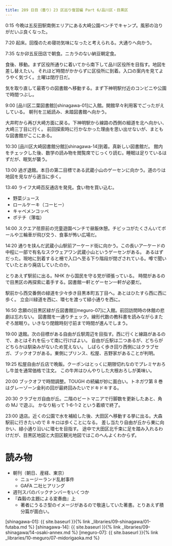 ```yaml
---
title: 289 日目（曇り）23 区巡り復習編 Part 6/品川区・目黒区
---
```


0:15 今晩は五反田駅南側エリアにある大崎公園ベンチでキャンプ。風邪の治りがだいぶ良くなった。

7:20 起床。回復のため寝坊気味になったと考えられる。大通りへ向かう。

7:35 なか卯五反田店で朝食。ニカラのない納豆朝定食。

食後、移動。まず区役所通りに着いてから南下して品川区役所を目指す。地図を差し替えたい。
それほど時間がかからずに区役所に到着。入口の案内を見てようやく気づく。土曜は閉庁日だ。

気を取り直して最寄りの図書館へ移動する。まず下神明駅付近のコンビニや公園で時間つぶし。

9:00 [品川区二葉図書館][shinagawa-01]に入館。開館早々利用客でごったがえしている。
朝刊を三紙読み、未踏図書館へ向かう。

大井町から再び大崎方面に戻る。下神明駅から線路の西側の細道を北へ向かい、大崎三丁目に行く。
前回探索時に行かなかった理由を思い出せないが、まともな図書館がここにある。

10:30 [品川区大崎図書館分館][shinagawa-14]到着。真新しい図書館だ。
館内をチェックした後、数学の読み物を閲覧席でじっくり読む。睡眠は足りているはずだが、眠気が襲う。

13:00 過ぎ退館。本日の第二目標である武蔵小山のゲーセンに向かう。道のりは地図を見ながら適当に歩く。

13:40 ライフ大崎百反通店を発見。食い物を買い込む。
* 野菜ジュース
* ロールケーキ（コーヒー）
* キャベメンコッペ
* ポテチ（薄塩）

14:00 スクエア荏原前の児童遊園ベンチで昼飯休憩。チビッコがたくさんいてボールや三輪車が飛び交う、食事が怖い広場だ。

14:20 通りを挟んだ武蔵小山駅前アーケード街に向かう。この長いアーケードの中程に一部で有名なスクウェアワン武蔵小山というゲーセンがある。
あるはずだった。現地に到着すると柵で入口へ至る下り階段が閉ざされている。噂で聞いていたとおり廃店していたのか。

とりあえず駅前に出る。NHK から国民を守る党が頑張っている。
時間があるので目黒区の再探索に着手する。図書館一軒とゲーセン一軒が必要だ。

駅前から西交番側の緑道を少々歩き目黒本町五丁目へ。あとはひたすら西に西に歩く。
立会川緑道を西に、環七を渡って緑小通りを西に。

16:50 念願の[目黒区緑が丘図書館][meguro-07]に入館。前回訪問時の休館の悲劇は忘れない。
図書館を一通りチェック。線形代数の教科書を読みながらまたぞろ居眠り。いきなり閉館時刻寸前まで時間が進んでしまう。

19:00 退館。次の目標がある自由が丘駅周辺を目指す。西に行くと線路があるので、あとはそれを伝って南に行けばよい。
自由が丘駅は二つあるが、どちらがどちらかは馴染みがないため覚えない。
しばらく歩き回り西側にはクラブセガ、ブックオフがある。東側にプリンス、松屋、吉野家があることが判明。

19:25 松屋自由が丘店で晩飯。クーポンはとっくに期限切れなのでプレミヤおろし牛並を通常価格で注文。
この牛丼はひんやりした大根おろしが美味い。

20:00 ブックオフで時間調整。TOUGH の続編が妙に面白い。トネガワ第 8 巻はグレーゾーン金利の回が最終回みたいでドキドキする。

20:30 クラブセガ自由が丘。二階のビートマニアで行脚数を更新したあと、角の MJ で遊ぶ。
かなり粘って 1-6-1-2 という着順で終了。

23:00 退店。近くの公園で水を補給した後、大田区へ移動する挙に出る。大森駅前に行きたいので 8 キロは歩くことになる。
差し当たり自由が丘から東に向かい、緑小通り沿いに環七を目指す。
途中で大田区北千束に足を踏み入れるわけだが、目黒区地図と大田区観光地図ではこのへんよくわからず。

# 読み物

* 朝刊（朝日、産経、東京）
  * ニュージーランド乱射事件
  * GAFA 二社ヒアリング
* 週刊スパのバックナンバーをいくつか
* 『森毅の主題による変奏曲』上
  * 著者にうるさ型のイメージがあるので敬遠していた著書。とりあえず積分篇が面白い。

[shinagawa-01]: {{ site.baseurl }}{% link _libraries/09-shinagawa/01-futaba.md %}
[shinagawa-14]: {{ site.baseurl }}{% link _libraries/09-shinagawa/14-osaki-annex.md %}
[meguro-07]: {{ site.baseurl }}{% link _libraries/10-meguro/07-midorigaoka.md %}
